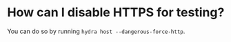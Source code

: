 # How can I disable HTTPS for testing?

You can do so by running `hydra host --dangerous-force-http`.
